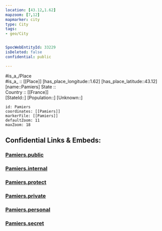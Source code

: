 ```yaml
---
location: [43.12,1.62] 
mapzoom: [7,12] 
mapmarker: city 
type: City
tags:
- geo/City


SpocWebEntityId: 33229
isDeleted: false
confidential: public

---
```

#is_a_/Place  
#is_a_ :: [[Place]] 
[has_place_longitude::1.62] 
[has_place_latitude::43.12] 
[name::Pamiers] 
State ::  
Country :: [[France]]  
[StateId::] 
[Population::] 
[Unknown::] 


```leaflet
id: Pamiers
coordinates: [[Pamiers]] 
markerFile: [[Pamiers]] 
defaultZoom: 11 
maxZoom: 18
```


## Confidential Links & Embeds: 

### [Pamiers.public](/_public/\Earth\Continent\Europe\Europe~West\France\regions~France\Occitanie\departments~Occitanie\Ariège\communes~Ariège\Pamiers\cities~PamiersPamiers.public.md) 

### [Pamiers.internal](/_internal/\Earth\Continent\Europe\Europe~West\France\regions~France\Occitanie\departments~Occitanie\Ariège\communes~Ariège\Pamiers\cities~PamiersPamiers.internal.md) 

### [Pamiers.protect](/_protect/\Earth\Continent\Europe\Europe~West\France\regions~France\Occitanie\departments~Occitanie\Ariège\communes~Ariège\Pamiers\cities~PamiersPamiers.protect.md) 

### [Pamiers.private](/_private/\Earth\Continent\Europe\Europe~West\France\regions~France\Occitanie\departments~Occitanie\Ariège\communes~Ariège\Pamiers\cities~PamiersPamiers.private.md) 

### [Pamiers.personal](/_personal/\Earth\Continent\Europe\Europe~West\France\regions~France\Occitanie\departments~Occitanie\Ariège\communes~Ariège\Pamiers\cities~PamiersPamiers.personal.md) 

### [Pamiers.secret](/_secret/\Earth\Continent\Europe\Europe~West\France\regions~France\Occitanie\departments~Occitanie\Ariège\communes~Ariège\Pamiers\cities~PamiersPamiers.secret.md)

